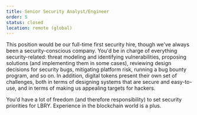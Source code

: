 ```yaml
---
title: Senior Security Analyst/Engineer
order: 5
status: closed
location: remote (global)
---
```


This position would be our full-time first security hire, though we've always been a security-conscious company. 
You'd be in charge of everything security-related: threat modeling and identifying vulnerabilities, 
proposing solutions (and implementing them in some cases), reviewing design decisions for security 
bugs, mitigating platform risk, running a bug bounty program, and so on. In addition, digital tokens present their own set of
challenges, both in terms of designing systems that are secure and easy-to-use, and in terms of
making us appealing targets for hackers.

You'd have a lot of freedom (and therefore responsibility) to set security priorities for LBRY. Experience in the blockchain
world is a plus.



